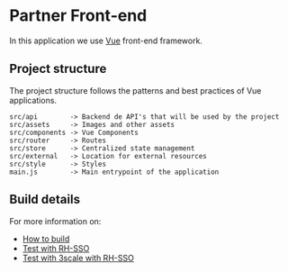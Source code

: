 # Partner Front-end

In this application we use [Vue](https://vuejs.org/) front-end framework.

## Project structure

The project structure follows the patterns and best practices of Vue applications.

```
src/api        -> Backend de API's that will be used by the project
src/assets     -> Images and other assets
src/components -> Vue Components
src/router     -> Routes
src/store      -> Centralized state management
src/external   -> Location for external resources
src/style      -> Styles
main.js        -> Main entrypoint of the application
```

## Build details

For more information on:

* [How to build](README-HOWTO.md)
* [Test with RH-SSO](README-RHSSO.md)
* [Test with 3scale with RH-SSO](README-3scale-RHSSO.md)